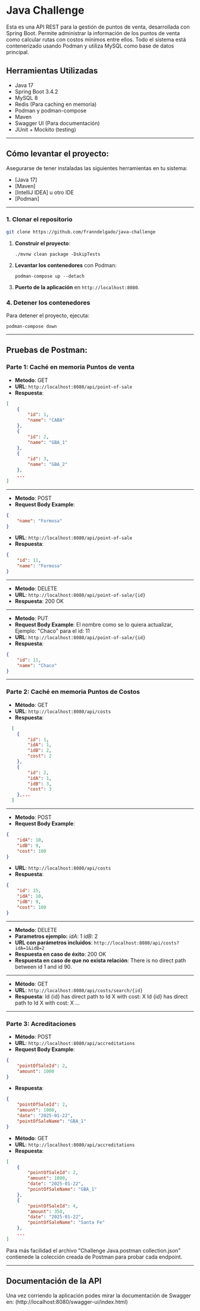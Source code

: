 # Java Challenge

Esta es una API REST para la gestión de puntos de venta, desarrollada con Spring Boot. Permite administrar la información de los puntos de venta como calcular rutas con costos mínimos entre ellos. Todo el sistema está contenerizado usando Podman y utiliza MySQL como base de datos principal.

## Herramientas Utilizadas

- Java 17  
- Spring Boot 3.4.2 
- MySQL 8  
- Redis (Para caching en memoria)  
- Podman y podman-compose  
- Maven  
- Swagger UI (Para documentación)  
- JUnit + Mockito (testing)

---

## Cómo levantar el proyecto:

Asegurarse de tener instaladas las siguientes herramientas en tu sistema:

- [Java 17]
- [Maven]
- [IntelliJ IDEA] u otro IDE
- [Podman]
---

### 1. Clonar el repositorio

```bash
git clone https://github.com/franndelgado/java-challenge
```
1. **Construir el proyecto**:

   `./mvnw clean package -DskipTests`

2. **Levantar los contenedores** con Podman:

   `podman-compose up --detach`

3. **Puerto de la aplicación** en `http://localhost:8080`.

### 4. Detener los contenedores

Para detener el proyecto, ejecuta:

`podman-compose down`

---

## Pruebas de Postman:

### Parte 1: Caché en memoria Puntos de venta
- **Metodo**: GET
- **URL**: `http://localhost:8080/api/point-of-sale`
- **Respuesta**:
```json
[
    {
        "id": 1,
        "name": "CABA"
    },
    {
        "id": 2,
        "name": "GBA_1"
    },
    {
        "id": 3,
        "name": "GBA_2"
    },
    ...
]
```
---

- **Metodo**: POST
- **Request Body Example**:
```json
{
    "name": "Formosa"
}
```
- **URL**: `http://localhost:8080/api/point-of-sale`
- **Respuesta**:
```json
{
    "id": 11,
    "name": "Formosa"
}
```
---
- **Metodo**: DELETE
- **URL**: `http://localhost:8080/api/point-of-sale/{id}`
- **Respuesta**: 200 OK
---
- **Metodo**: PUT
- **Request Body Example**: El nombre como se lo quiera actualizar, Ejemplo: "Chaco" para el id: 11
- **URL**: `http://localhost:8080/api/point-of-sale/{id}`
- **Respuesta**:
```json
{
    "id": 11,
    "name": "Chaco"
}
```
---
### Parte 2: Caché en memoria Puntos de Costos

- **Método**: GET
- **URL**: `http://localhost:8080/api/costs`
- **Respuesta**:
```json
  [
    {
        "id": 1,
        "idA": 1,
        "idB": 2,
        "cost": 2
    },
    {
        "id": 2,
        "idA": 1,
        "idB": 3,
        "cost": 3
    },...
  ]
```
---
- **Metodo**: POST
- **Request Body Example**:
```json
{
    "idA": 10,
    "idB": 9,
    "cost": 100
}
```
- **URL**: `http://localhost:8080/api/costs`
- **Respuesta**:
```json
{
    "id": 15,
    "idA": 10,
    "idB": 9,
    "cost": 100
}
```
---
- **Metodo**: DELETE
- **Parametros ejemplo:**
       *idA*: 1
       *idB*: 2
- **URL con parámetros incluidos**: `http://localhost:8080/api/costs?idA=1&idB=2`
- **Respuesta en caso de éxito**: 200 OK
- **Respuesta en caso de que no exista relación**: There is no direct path between id 1 and id 90.
---
- **Método**: GET
- **URL**: `http://localhost:8080/api/costs/search/{id}`
- **Respuesta**: Id {id} has direct path to Id X with cost: X
                 Id {id} has direct path to Id X with cost: X
                 ...
---
### Parte 3: Acreditaciones

- **Método**: POST
- **URL**: `http://localhost:8080/api/accreditations`
- **Request Body Example**:
```json
{
    "pointOfSaleId": 2,
    "amount": 1000
}
```
- **Respuesta**:
```json
{
    "pointOfSaleId": 2,
    "amount": 1000,
    "date": "2025-01-22",
    "pointOfSaleName": "GBA_1"
}
```
- **Método**: GET
- **URL**: `http://localhost:8080/api/accreditations`
- **Respuesta**:
```json
[
    {
        "pointOfSaleId": 2,
        "amount": 1000,
        "date": "2025-01-22",
        "pointOfSaleName": "GBA_1"
    },
    {
        "pointOfSaleId": 4,
        "amount": 350,
        "date": "2025-01-22",
        "pointOfSaleName": "Santa Fe"
    },
    ...
]
```
Para más facilidad el archivo "Challenge Java.postman collection.json" contienede la colección creada de Postman para probar cada endpoint.

---
## Documentación de la API

Una vez corriendo la aplicación podes mirar la documentación de Swagger en: (http://localhost:8080/swagger-ui/index.html)
